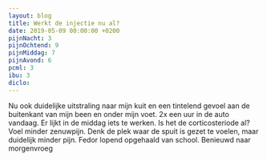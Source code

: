 ```yaml
---
layout: blog
title: Werkt de injectie nu al?
date: 2019-05-09 00:00:00 +0200
pijnNacht: 3
pijnOchtend: 9
pijnMiddag: 7
pijnAvond: 6
pcml: 3
ibu: 3
diclo: 
---
```


Nu ook duidelijke uitstraling naar mijn kuit en een tintelend gevoel aan de buitenkant van mijn been en onder mijn voet. 2x een uur in de auto vandaag. Er lijkt in de middag iets te werken. Is het de corticosteriode al? Voel minder zenuwpijn. Denk de plek waar de spuit is gezet te voelen, maar duidelijk minder pijn. Fedor lopend opgehaald van school. Benieuwd naar morgenvroeg


